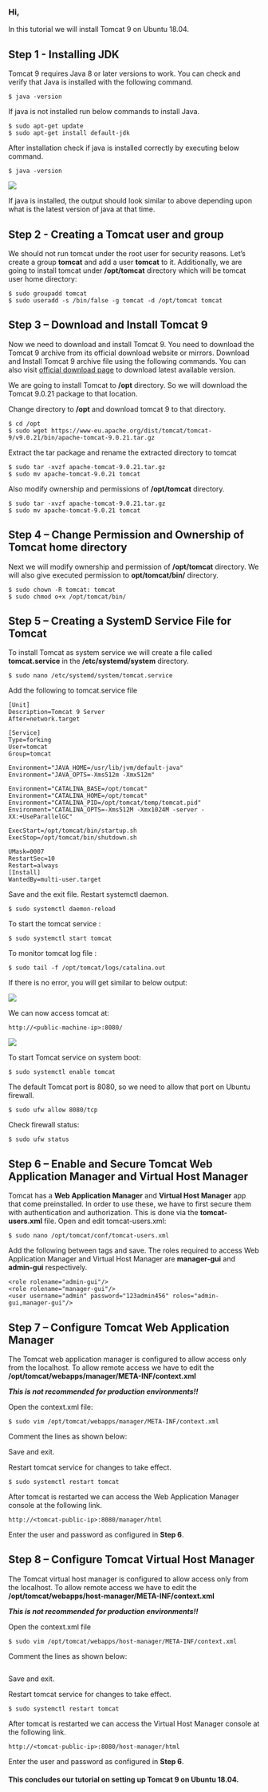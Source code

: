 ### Hi,

In this tutorial we will install Tomcat 9 on Ubuntu 18.04.

## Step 1 - Installing JDK

Tomcat 9 requires Java 8 or later versions to work. You can check and verify that Java is installed with the following command.

```
$ java -version
```

If java is not installed run below commands to install Java.

```
$ sudo apt-get update
$ sudo apt-get install default-jdk
```

After installation check if java is installed correctly by executing below command.

```
$ java -version
```

![](one.png)
 
If java is installed, the output should look similar to above depending upon what is the latest version of java at that time.

## Step 2 - Creating a Tomcat user and group

We should not run tomcat under the root user for security reasons. Let’s create a group **tomcat** and add a user **tomcat** to it. Additionally, we are going to install tomcat under **/opt/tomcat** directory which will be tomcat user home directory:

```
$ sudo groupadd tomcat
$ sudo useradd -s /bin/false -g tomcat -d /opt/tomcat tomcat
```

## Step 3 – Download and Install Tomcat 9

Now we need to download and install Tomcat 9. You need to download the Tomcat 9 archive from its official download website or mirrors. Download and Install Tomcat 9 archive file using the following commands. You can also visit [official download page](https://tomcat.apache.org/download-90.cgi) to download latest available version.

We are going to install Tomcat to **/opt** directory. So we will download the Tomcat 9.0.21 package to that location.

Change directory to **/opt** and download tomcat 9 to that directory.

```
$ cd /opt
$ sudo wget https://www-eu.apache.org/dist/tomcat/tomcat-9/v9.0.21/bin/apache-tomcat-9.0.21.tar.gz
```

Extract the tar package and rename the extracted directory to tomcat

```
$ sudo tar -xvzf apache-tomcat-9.0.21.tar.gz
$ sudo mv apache-tomcat-9.0.21 tomcat
```

Also modify ownership and permissions of **/opt/tomcat** directory.

```
$ sudo tar -xvzf apache-tomcat-9.0.21.tar.gz
$ sudo mv apache-tomcat-9.0.21 tomcat
```

## Step 4 – Change Permission and Ownership of Tomcat home directory

Next we will modify ownership and permission of **/opt/tomcat** directory. We will also give executed permission to **opt/tomcat/bin/** directory.

```
$ sudo chown -R tomcat: tomcat
$ sudo chmod o+x /opt/tomcat/bin/
```

## Step 5 – Creating a SystemD Service File for Tomcat

To install Tomcat as system service we will create a file called **tomcat.service** in the **/etc/systemd/system** directory.

```
$ sudo nano /etc/systemd/system/tomcat.service
```

Add the following to tomcat.service file

```
[Unit]
Description=Tomcat 9 Server
After=network.target

[Service]
Type=forking
User=tomcat
Group=tomcat

Environment="JAVA_HOME=/usr/lib/jvm/default-java"
Environment="JAVA_OPTS=-Xms512m -Xmx512m"

Environment="CATALINA_BASE=/opt/tomcat"
Environment="CATALINA_HOME=/opt/tomcat"
Environment="CATALINA_PID=/opt/tomcat/temp/tomcat.pid"
Environment="CATALINA_OPTS=-Xms512M -Xmx1024M -server -XX:+UseParallelGC"

ExecStart=/opt/tomcat/bin/startup.sh
ExecStop=/opt/tomcat/bin/shutdown.sh

UMask=0007
RestartSec=10
Restart=always
[Install]
WantedBy=multi-user.target
```

Save and the exit file. Restart systemctl daemon.

```
$ sudo systemctl daemon-reload
```

To start the tomcat service :

```
$ sudo systemctl start tomcat
```

To monitor tomcat log file :

```
$ sudo tail -f /opt/tomcat/logs/catalina.out
```

If there is no error, you will get similar to below output:

 ![](two.png)
 
We can now access tomcat at:

```
http://<public-machine-ip>:8080/
```

![](five.png)

To start Tomcat service on system boot:

```
$ sudo systemctl enable tomcat
```

The default Tomcat port is 8080, so we need to allow that port on Ubuntu firewall.

```
$ sudo ufw allow 8080/tcp
```

Check firewall status:

```
$ sudo ufw status
```

## Step 6 – Enable and Secure Tomcat Web Application Manager and Virtual Host Manager

Tomcat has a **Web Application Manager** and **Virtual Host Manager** app that come preinstalled. In order to use these, we have to first secure them with authentication and authorization. This is done via the **tomcat-users.xml** file. Open and edit tomcat-users.xml:

```
$ sudo nano /opt/tomcat/conf/tomcat-users.xml
```

Add the following between **<tomcat-users>** tags and save. The roles required to access Web Application Manager and Virtual Host Manager are **manager-gui** and **admin-gui** respectively.
 
 ```
<role rolename="admin-gui"/>
<role rolename="manager-gui"/>
<user username="admin" password="123admin456" roles="admin-gui,manager-gui"/>
```

## Step 7 – Configure Tomcat Web Application Manager

The Tomcat web application manager is configured to allow access only from the localhost. To allow remote access we have to edit the 
 **/opt/tomcat/webapps/manager/META-INF/context.xml**
 
**_This is not recommended for production environments!!_**

Open the context.xml file:

```
$ sudo vim /opt/tomcat/webapps/manager/META-INF/context.xml
```

Comment the lines as shown below:
 ![]()
 
Save and exit.

Restart tomcat service for changes to take effect.

```
$ sudo systemctl restart tomcat
```

After tomcat is restarted we can access the Web Application Manager console at the following link.

```
http://<tomcat-public-ip>:8080/manager/html
```

Enter the user and password as configured in **Step 6**.

## Step 8 – Configure Tomcat Virtual Host Manager

The Tomcat virtual host manager is configured to allow access only from the localhost. To allow remote access we have to edit the 
 **/opt/tomcat/webapps/host-manager/META-INF/context.xml**

**_This is not recommended for production environments!!_**

Open the context.xml file

```
$ sudo vim /opt/tomcat/webapps/host-manager/META-INF/context.xml
```

Comment the lines as shown below:

![]()
 
Save and exit.

Restart tomcat service for changes to take effect.

```
$ sudo systemctl restart tomcat
```

After tomcat is restarted we can access the Virtual Host Manager console at the following link.

```
http://<tomcat-public-ip>:8080/host-manager/html
```

Enter the user and password as configured in **Step 6**.

#### This concludes our tutorial on setting up Tomcat 9 on Ubuntu 18.04.
